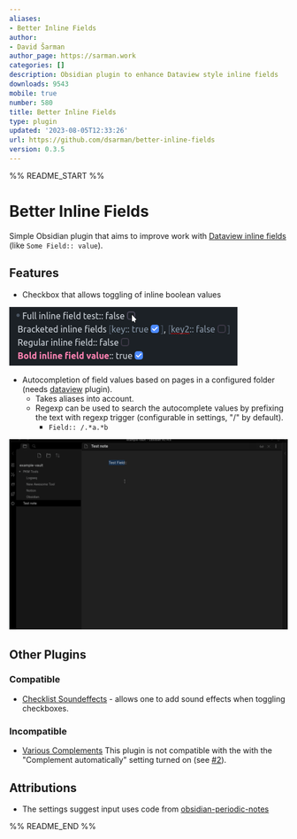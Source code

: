 ```yaml
---
aliases:
- Better Inline Fields
author:
- David Šarman
author_page: https://sarman.work
categories: []
description: Obsidian plugin to enhance Dataview style inline fields
downloads: 9543
mobile: true
number: 580
title: Better Inline Fields
type: plugin
updated: '2023-08-05T12:33:26'
url: https://github.com/dsarman/better-inline-fields
version: 0.3.5
---
```


%% README_START %%

# Better Inline Fields
Simple Obsidian plugin that aims to improve work with [Dataview inline fields](https://blacksmithgu.github.io/obsidian-dataview/data-annotation/) (like `Some Field:: value`).

## Features
- Checkbox that allows toggling of inline boolean values

![Checkboxes](https://raw.githubusercontent.com/dsarman/better-inline-fields/master/imgs/checkboxes.gif)

- Autocompletion of field values based on pages in a configured folder (needs [dataview](https://github.com/blacksmithgu/obsidian-dataview) plugin).
  - Takes aliases into account.
  - Regexp can be used to search the autocomplete values by prefixing the text with regexp trigger (configurable in settings, "/" by default).
    - `Field:: /.*a.*b` 

![Pages Autocomplete](https://raw.githubusercontent.com/dsarman/better-inline-fields/master/imgs/field-autocomplete.gif)

## Other Plugins
### Compatible
- [Checklist Soundeffects](https://github.com/sfdrada/Checklist-Soundeffect) - allows one to add sound effects when toggling checkboxes.
### Incompatible
- [Various Complements](https://tadashi-aikawa.github.io/docs-obsidian-various-complements-plugin/) This plugin is not compatible with the with the "Complement automatically" setting turned on (see [#2](https://github.com/dsarman/better-inline-fields/issues/2)).

## Attributions
- The settings suggest input uses code from [obsidian-periodic-notes](https://github.com/liamcain/obsidian-periodic-notes)


%% README_END %%
